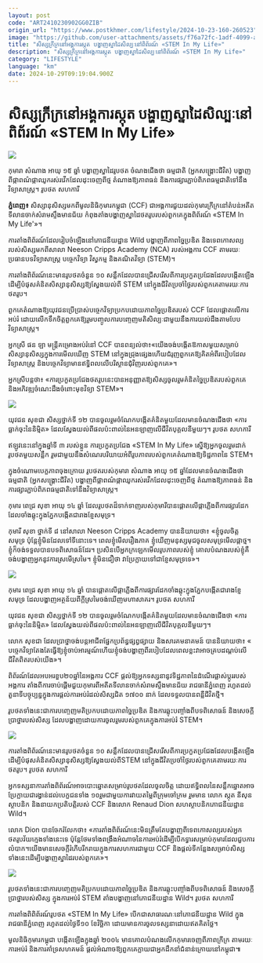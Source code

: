 ```yaml
---
layout: post
code: "ART2410230902GG0ZIB"
origin_url: "https://www.postkhmer.com/lifestyle/2024-10-23-160-260523"
image: "https://github.com/user-attachments/assets/f76a72fc-1adf-4099-ae1f-d5506b8d6d52"
title: "សិស្ស​ក្រីក្រ​នៅ​អង្គការ​ស្កុត បង្ហាញ​ស្នាដៃ​សិល្បៈ​នៅ​ពិព័រណ៍ «STEM In My Life»"
description: "​​សិស្ស​ក្រីក្រ​នៅ​អង្គការ​ស្កុត បង្ហាញ​ស្នាដៃ​សិល្បៈ​នៅ​ពិព័រណ៍ «STEM In My Life»​"
category: "LIFESTYLE"
language: "km"
date: 2024-10-29T09:19:04.900Z
---
```


# សិស្ស​ក្រីក្រ​នៅ​អង្គការ​ស្កុត បង្ហាញ​ស្នាដៃ​សិល្បៈ​នៅ​ពិព័រណ៍ «STEM In My Life»

![](https://github.com/user-attachments/assets/950b15f7-1110-4d95-8786-1277d50ad2d8)

កុមារា ​សំណាង ​អាយុ ១៥​ ឆ្នាំ​ បង្ហាញ​ស្នាដៃ​រូបថត​ ចំណងជើង​ថា ធម្មជាតិ (​អ្នក​សង្គ្រោះ​ជីវិត​) បង្ហាញ​ពី​ផ្កា​ពណ៌​ផ្កាឈូក​រស់​រវើក​ដែល​ដុះ​ចេញពី​ថ្ម តំណាងឱ្យ​ភាព​ធន់ និង​ការផ្សារភ្ជាប់​ពិភព​ធម្មជាតិ​ទៅនឹង​វិទ្យាសាស្ត្រ​។ រូបថត សហការី​

**ភ្នំពេញ៖** សិស្សានុសិស្ស​មក​ពី​មូលនិធិ​កុមារ​កម្ពុជា (CCF) ជា​អង្គ​ការ​ជួយ​ដល់​កុមារ​ក្រីក្រ​នៅ​តំបន់​អតីត​ទីលាន​ចាក់សំរាម​ស្ទឹងមានជ័យ កំពុង​តាំង​បង្ហាញ​ស្នាដៃ​ថតរូប​របស់​ពួកគេ​ក្នុង​ពិព័រណ៍ «STEM In My Life'»។

ការ​តាំង​ពិព័រណ៍​ដែល​រៀបចំ​ឡើង​នៅ​ភោជនីយដ្ឋាន Wild បង្ហាញ​ពី​ភាព​ច្នៃប្រឌិត និង​ទេពកោសល្យ​របស់​សិស្ស​មក​ពី​សាលា Neeson Cripps Academy (NCA) របស់​អង្គការ CCF តាមរយៈ​ប្រធាន​បទ​វិទ្យាសាស្ត្រ បច្ចេកវិទ្យា វិស្វកម្ម និង​គណិតវិទ្យា (STEM)។

ការ​តាំង​ពិព័រណ៍​នេះ​មាន​រូបថត​ចំនួន ១០ សន្លឹក​ដែល​បាន​ជ្រើសរើស​ពី​ការ​ប្រកួត​ប្រជែង​ដែល​បង្កើតឡើង​ដើម្បី​បំផុស​គំនិត​សិស្សានុសិស្ស​ឱ្យ​ស្វែង​យល់​ពី STEM នៅក្នុង​ជីវិត​ប្រចាំ​ថ្ងៃ​របស់​ពួកគេ​តាម​រយៈ​ការ​ថតរូប។

ពួកគេ​តំណាង​ឱ្យ​យុវជន​ប្រើប្រាស់​បច្ចេកវិទ្យា​ប្រកប​ដោយ​ភាព​ច្នៃប្រឌិត​របស់ CCF ដែល​ផ្ដោត​លើ​ការអប់រំ ដោយ​លើកទឹក​ចិត្ត​ពួកគេ​ឱ្យ​រួម​បញ្ចូល​ការ​បញ្ចេញមតិ​សិល្បៈ​ជាមួយនឹង​ការ​យល់ដឹង​តាម​បែប​វិទ្យាសាស្ត្រ។

អ្នកស្រី ផន ឡា មន្ត្រី​គម្រោង​អប់រំ​នៅ CCF បាន​ពន្យល់​ថា៖​«យើង​ចង់​បង្កើត​ឱកាស​មួយ​សម្រាប់​សិស្សានុសិស្ស​ក្នុង​ការ​មើលឃើញ STEM នៅក្នុង​ជ្រុង​ផ្សេង​ ហើយ​ជំរុញ​ពួកគេ​ឱ្យ​គិត​អំពី​របៀប​ដែល​វិទ្យាសាស្ត្រ និង​បច្ចេកវិទ្យា​មាន​ឥទ្ធិពល​លើ​បរិស្ថាន​ជុំវិញ​របស់​ពួកគេ»។​

អ្នកស្រីបន្ដថា​៖ «​ការប្រកួតប្រជែង​ថតរូប​នេះ​បានអនុញ្ញាត​ឱ្យ​សិស្ស​ចូលរួម​គំនិត​ច្នៃប្រឌិត​របស់​ពួកគេ និង​អភិវឌ្ឍ​ចំណេះដឹង​​ចំពោះមុខ​វិទ្យា​ STEM»។​

![](https://github.com/user-attachments/assets/f9be99e7-3b06-4dd7-985b-8e57135d0ad5)

យុវជន សុខជា សិស្សថ្នាក់ទី ១២ បានចូលរួមចំណែកបង្កើតគំនិតមួយដែលមានចំណងជើងថា «ការធ្លាក់ចុះនៃនិម្មិត» ដែលស្វែងយល់ពីផលប៉ះពាល់នៃអនឡាញលើជីវិតបុគ្គលនីមួយៗ។ រូបថត សហការី

ឥឡូវនេះ​នៅក្នុង​ឆ្នាំ​ទី ៣ របស់ខ្លួន ការប្រកួតប្រជែង «STEM In My Life» ស្នើឱ្យ​អ្នកចូលរួម​ដាក់​រូបថត​មួយ​សន្លឹក រួម​ជាមួយ​នឹង​សំណេរ​បរិយាយ​​​អំពី​​រូបភាព​របស់​ពួកគេ​តំណាងឱ្យ​ទិដ្ឋភាព​នៃ STEM​។​

ក្នុងចំណោម​បេក្ខភាព​ចុងក្រោយ រូបថត​របស់កុមារា ​សំណាង ​អាយុ ១៥​ ឆ្នាំ​ដែលមាន​ចំណងជើង​ថា ធម្មជាតិ (​អ្នក​សង្គ្រោះ​ជីវិត​) បង្ហាញ​ពី​ផ្កា​ពណ៌​ផ្កាឈូក​រស់​រវើក​ដែល​ដុះ​ចេញពី​ថ្ម តំណាងឱ្យ​ភាព​ធន់ និង​ការផ្សារភ្ជាប់​ពិភព​ធម្មជាតិ​ទៅនឹង​វិទ្យាសាស្ត្រ​។​

​កុមារ ពេជ្រ សុខា អាយុ ១៤ ឆ្នាំ ដែល​រូបថត​​ដ៏​ទាក់ទាញ​របស់កុមារី​​បាន​ផ្ដោត​លើ​ផ្កាភ្លើង​ពី​ការ​​ផ្សារ​ដែក​ដែលចាំង​ឆ្លុះ​​ក្នុង​ភ្នែក​​បង្កើតជា​រាងខ្ញែ​សមុទ្រ​​។​

កុមារី សុខា ថ្នាក់​ទី ៨ នៅ​សាលា Neeson Cripps Academy​ បាន​និយាយថា​៖ «​​ខ្ញុំ​ចូលចិត្ត​សមុទ្រ ប៉ុន្តែ​ខ្ញុំ​មិនដែល​ទៅ​ទីនោះ​ទេ​។ ពេល​ខ្ញុំ​មើល​រឿង​ភាគ ខ្ញុំ​ឃើញ​មនុស្ស​មុជ​ចូល​សមុទ្រ​មើល​ផ្កាថ្ម​។ ខ្ញុំ​ក៏​ចង់​ទទួលបាន​បទពិសោធន៍​ដែរ​​​។ ​​​ប្រសិនបើ​អ្នក​ក្រឡេកមើល​រូបភាព​របស់ខ្ញុំ គោលបំណង​របស់ខ្ញុំ​គឺ​ចង់បង្ហាញ​អ្នក​នូវ​ការស្រមើស្រមៃ​។ ខ្ញុំ​មិន​ជឿថា វា​ប្រែ​ក្លាយទៅជាខ្ញែ​សមុទ្រ​ទេ​​»​។​

![](https://github.com/user-attachments/assets/32ca4bdd-ec64-4376-8183-329e6ac72692)

កុមារ ពេជ្រ សុខា អាយុ ១៤ ឆ្នាំ បានផ្ដោតលើផ្កាភ្លើងពីការផ្សារដែកចាំងឆ្លុះក្នុងភ្នែកបង្កើតជារាងខ្ញែសមុទ្រ ដែលបង្ហាញអត្ថន័យពីក្ដីស្រមៃចង់ឃើញមហាសាគរ។ រូបថត សហការី

យុវជន សុខ​ជា សិស្ស​ថ្នាក់​ទី ១២ បាន​ចូលរួមចំណែក​បង្កើត​គំនិត​មួយ​ដែលមាន​ចំណងជើង​ថា «ការធ្លាក់ចុះ​នៃ​និម្មិត» ដែល​ស្វែងយល់​ពី​ផលប៉ះពាល់​នៃ​​​អន​ឡាញ​លើជីវិត​បុគ្គល​នីមួយៗ​​។​

​លោក សុខ​ជា ដែល​ប្រាថ្នា​ចង់​បន្ត​អាជីព​ផ្នែក​ប្រព័ន្ធ​ផ្សព្វផ្សាយ និង​សារគមនាគមន៍ បាន​និយាយថា៖ «​បច្ចេកវិទ្យា​តែងតែ​​ធ្វើ​ឱ្យ​ខ្ញុំ​ចាប់អារម្មណ៍​ ហើយ​ខ្ញុំ​ចង់បង្ហាញ​ពី​របៀប​ដែល​ពេលខ្លះ​វា​អាច​គ្របដណ្ដប់​លើ​ជីវិត​ពិត​របស់​យើង​»។​

​ពិព័រណ៍​ដែល​អ​បអរ​​ខួប​២០​ឆ្នាំ​នៃ​អង្គការ​ CCF ផ្តល់ឱ្យ​អ្នកទស្សនា​នូវ​ទិដ្ឋភាព​នៃ​ដំណើរ​ផ្លាស់ប្តូរ​របស់​អង្គការ តាំងពី​ការចាប់ផ្តើម​ជួយ​កុមារ​ពី​អតីត​ទីលាន​ចាក់សំរាម​ស្ទឹងមានជ័យ រាជធានី​ភ្នំពេញ រហូតដល់​តួនាទី​បច្ចុប្បន្ន​ក្នុង​ការផ្តល់​ការអប់រំ​ដល់​សិស្ស​ជិត ១៧០០ នាក់​ ដែល​ទទួល​បាន​ពន្លឺ​ជីវិត​ថ្មី។​

​រូបថត​ទាំងនេះ​​​ជាការ​បញ្ចេញមតិ​ប្រកបដោយ​ភាព​ច្នៃប្រឌិត និង​ការឆ្លុះបញ្ចាំង​ពីបទ​ពិសោធន៍ និង​សេចក្តីប្រាថ្នា​របស់​សិស្ស ដែល​បង្ហាញ​ដោយ​ការចូលរួម​របស់​ពួកគេ​ក្នុង​ការអប់រំ STEM​។​

![](https://github.com/user-attachments/assets/be54b14f-b8c4-4e16-baaa-8cbb97fa7398)

ការតាំងពិព័រណ៍​នេះ​មាន​រូបថត​ចំនួន ១០ សន្លឹក​ដែល​បានជ្រើសរើស​ពី​ការប្រកួតប្រជែង​ដែល​បង្កើតឡើង​ដើម្បី​បំផុសគំនិត​សិស្សានុសិស្ស​​ឱ្យ​ស្វែងយល់​ពី​ STEM នៅក្នុង​ជីវិត​ប្រចាំថ្ងៃ​របស់​ពួកគេ​តាមរយៈ​ការថតរូប​។​ រូបថត សហការី​

​អ្នកទស្សនា​ការតាំងពិព័រណ៍​​​អាច​បោះឆ្នោត​សម្រាប់​រូបថត​ដែល​​ចូលចិត្ត ដោយ​ឥទ្ធិពល​នៃ​សន្លឹក​ឆ្នោត​អាច​ប្រែ​ក្លាយជា​រង្វាន់​ដល់​បេក្ខជន​ទាំង​ ១០​ រួម​ជាមួយ​ការ​​វាយ​តម្លៃ​​ពី​ក្រុម​ចៅក្រម ​​រួមមាន លោក ស្កុត នីសុន​​ ស្ថាបនិក និង​នាយក​ប្រតិបត្តិ​របស់ CCF និងលោក​ Renaud Dion សហ​ស្ថាបនិក​ភោជនីយដ្ឋាន Wild​។​

​លោក Dion បាន​ចែករំលែក​ថា​៖ «​ការតាំងពិព័រណ៍នេះ​​មិន​ត្រឹមតែ​បង្ហាញ​ពី​ទេពកោសល្យ​របស់​អ្នក​ថតរូប​វ័យក្មេង​ទាំងនេះ​ទេ ប៉ុន្តែ​ថែមទាំង​ពង្រឹង​អំណាច​នៃ​ការអប់រំ​ដើម្បី​បើកទ្វារ​សម្រាប់​កុមារ​ដែល​ជួប​ការលំបាក​​​។ ​​យើង​មាន​សេចក្តីរំភើប​រីករាយ​ក្នុងការ​សហការ​ជាមួយ CCF និង​ផ្តល់​ទីកន្លែង​​សម្រាប់​សិស្ស​ទាំងនេះ​ដើម្បី​បង្ហាញ​ស្នាដៃ​របស់​ពួកគេ​»។​

![](https://github.com/user-attachments/assets/96051c25-d1cd-419e-986e-0888ae2ef943)

រូបថតទាំងនេះជាការបញ្ចេញមតិប្រកបដោយភាពច្នៃប្រឌិត និងការឆ្លុះបញ្ចាំងពីបទពិសោធន៍ និងសេចក្តីប្រាថ្នារបស់សិស្ស ក្នុងការអប់រំ STEM តាំងបង្ហាញនៅភោជនីយដ្ឋាន Wild។ រូបថត សហការី

​ការតាំង​ពិ​ពិព័រណ៍​​រូបថត «STEM In My Life» បើក​ជា​សាធារណៈ​នៅ​ភោជនីយដ្ឋាន Wild ក្នុង​រាជធានី​ភ្នំពេញ រហូតដល់​ថ្ងៃទី​១០ ខែវិច្ឆិកា ដោយមាន​ការចូល​ទស្ស​នា​ដោយ​ឥតគិតថ្លៃ​។​

​មូលនិធិ​កុមារ​កម្ពុជា បង្កើតឡើង​ក្នុង​ឆ្នាំ ២០០៤ មាន​គោលបំណង​លើក​កុមារ​ចេញពី​ភាពក្រីក្រ តាមរយៈ​ការអប់រំ និង​ការគាំទ្រ​សហគមន៍ ផ្តល់​អំណាច​ឱ្យ​ពួកគេ​ក្លាយជា​អ្នកដឹកនាំ​ជំនាន់​ក្រោយ​នៅ​កម្ពុជា៕ ​